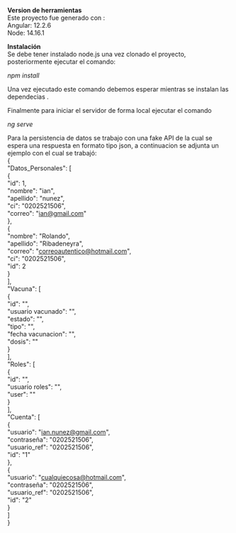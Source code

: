 **Version de herramientas**<br/>
Este proyecto fue generado con :<br/>
Angular: 12.2.6<br/>
Node: 14.16.1<br/>

**Instalación**<br/>
Se debe tener instalado node.js una vez clonado el proyecto, posteriormente ejecutar el comando:<br/>

*npm install*<br/>

Una vez ejecutado este comando debemos esperar mientras se instalan las dependecias .<br/>

Finalmente para iniciar el servidor de forma local ejecutar el comando<br/>

*ng serve*<br/>

Para la persistencia de datos se trabajo con una fake API de la cual se espera una respuesta en formato tipo json, a continuacion se adjunta un ejemplo con el cual se trabajó:<br/>
{<br/>
  "Datos_Personales": [<br/>
    {<br/>
      "id": 1,<br/>
      "nombre": "ian",<br/>
      "apellido": "nunez",<br/>
      "ci": "0202521506",<br/>
      "correo": "ian@gmail.com"<br/>
    },<br/>
    {<br/>
      "nombre": "Rolando",<br/>
      "apellido": "Ribadeneyra",<br/>
      "correo": "correoautentico@hotmail.com",<br/>
      "ci": "0202521506",<br/>
      "id": 2<br/>
    }<br/>
  ],<br/>
  "Vacuna": [<br/>
    {<br/>
      "id": "",<br/>
      "usuario vacunado": "",<br/>
      "estado": "",<br/>
      "tipo": "",<br/>
      "fecha vacunacion": "",<br/>
      "dosis": ""<br/>
    }<br/>
  ],<br/>
  "Roles": [<br/>
    {<br/>
      "id": "",<br/>
      "usuario roles": "",<br/>
      "user": ""<br/>
    }<br/>
  ],<br/>
  "Cuenta": [<br/>
    {<br/>
      "usuario": "ian.nunez@gmail.com",<br/>
      "contraseña": "0202521506",<br/>
      "usuario_ref": "0202521506",<br/>
      "id": "1"<br/>
    },<br/>
    {<br/>
      "usuario": "cualquiecosa@hotmail.com",<br/>
      "contraseña": "0202521506",<br/>
      "usuario_ref": "0202521506",<br/>
      "id": "2"<br/>
    }<br/>
  ]<br/>
}<br/>
